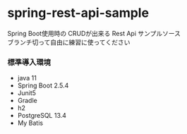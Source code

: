 # spring-rest-api-sample
Spring Boot使用時の CRUDが出来る Rest Api サンプルソース <br>
ブランチ切って自由に練習に使ってください 

### 標準導入環境
- java 11
- Spring Boot 2.5.4
- Junit5
- Gradle
- h2
- PostgreSQL 13.4
- My Batis



